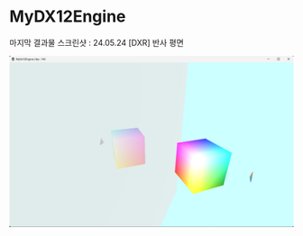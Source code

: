 # MyDX12Engine
 
마지막 결과물 스크린샷 : 24.05.24
[DXR] 반사 평면

<!-- ![Example GIF](OutputGif.gif) -->
![Alt text](OutputScreenshot.png)
